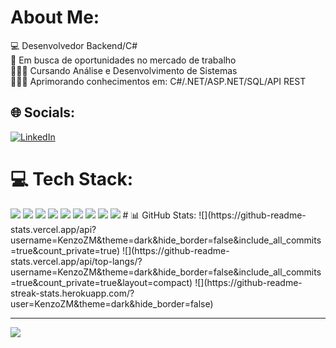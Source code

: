 # About Me:
💻 Desenvolvedor Backend/C#<br>🏢 Em busca de oportunidades no mercado de trabalho<br>👨🏻‍🎓 Cursando Análise e Desenvolvimento de Sistemas<br>👨🏻‍💻 Aprimorando conhecimentos em: C#/.NET/ASP.NET/SQL/API REST<br>


## 🌐 Socials:
[![LinkedIn](https://img.shields.io/badge/LinkedIn-%230077B5.svg?logo=linkedin&logoColor=white)](https://www.linkedin.com/in/kenzo-mateus-a36970281/) 

# 💻 Tech Stack:
<img src="https://cdn.jsdelivr.net/gh/devicons/devicon/icons/csharp/csharp-original.svg" />
<img src="https://cdn.jsdelivr.net/gh/devicons/devicon/icons/dotnetcore/dotnetcore-original.svg" />
<img src="https://cdn.jsdelivr.net/gh/devicons/devicon/icons/mysql/mysql-original.svg" />
<img src="https://cdn.jsdelivr.net/gh/devicons/devicon/icons/mongodb/mongodb-original-wordmark.svg" />
<img src="https://cdn.jsdelivr.net/gh/devicons/devicon/icons/javascript/javascript-original.svg" />
<img src="https://cdn.jsdelivr.net/gh/devicons/devicon/icons/html5/html5-original.svg" />
<img src="https://cdn.jsdelivr.net/gh/devicons/devicon/icons/css3/css3-original.svg" />
<img src="https://cdn.jsdelivr.net/gh/devicons/devicon/icons/bootstrap/bootstrap-original.svg" />
<img src="https://cdn.jsdelivr.net/gh/devicons/devicon/icons/git/git-original.svg" />
# 📊 GitHub Stats:
![](https://github-readme-stats.vercel.app/api?username=KenzoZM&theme=dark&hide_border=false&include_all_commits=true&count_private=true) ![](https://github-readme-stats.vercel.app/api/top-langs/?username=KenzoZM&theme=dark&hide_border=false&include_all_commits=true&count_private=true&layout=compact)
![](https://github-readme-streak-stats.herokuapp.com/?user=KenzoZM&theme=dark&hide_border=false)<br/>

---
[![](https://visitcount.itsvg.in/api?id=KenzoZM&icon=0&color=12)](https://visitcount.itsvg.in)

<!-- Proudly created with GPRM ( https://gprm.itsvg.in ) -->
